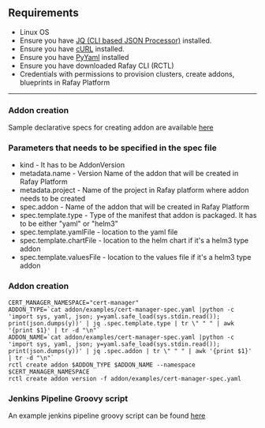 ## Requirements
- Linux OS
- Ensure you have [JQ (CLI based JSON Processor)](https://stedolan.github.io/jq/) installed.
- Ensure you have [cURL](https://curl.haxx.se/) installed.
- Ensure you have [PyYaml](https://pypi.org/project/PyYAML/) installed
- Ensure you have downloaded Rafay CLI (RCTL)
- Credentials with permissions to provision clusters, create addons, blueprints in Rafay Platform
---
### Addon creation

Sample declarative specs for creating addon are available [here](../addon/examples)

### Parameters that needs to be specified in the spec file

- kind - It has to be AddonVersion
- metadata.name - Version Name of the addon that will be created in Rafay Platform
- metadata.project - Name of the project in Rafay platform where addon needs to be created
- spec.addon - Name of the addon that will be created in Rafay Platform
- spec.template.type - Type of the manifest that addon is packaged. It has to be either "yaml" or "helm3"
- spec.template.yamlFile - location to the yaml file
- spec.template.chartFile - location to the helm chart if it's a helm3 type addon
- spec.template.valuesFile - location to the values file if it's a helm3 type addon

### Addon creation

```
CERT_MANAGER_NAMESPACE="cert-manager"
ADDON_TYPE=`cat addon/examples/cert-manager-spec.yaml |python -c 'import sys, yaml, json; y=yaml.safe_load(sys.stdin.read()); print(json.dumps(y))' | jq .spec.template.type | tr \" " " | awk '{print $1}' | tr -d "\n"`
ADDON_NAME=`cat addon/examples/cert-manager-spec.yaml |python -c 'import sys, yaml, json; y=yaml.safe_load(sys.stdin.read()); print(json.dumps(y))' | jq .spec.addon | tr \" " " | awk '{print $1}' | tr -d "\n"`
rctl create addon $ADDON_TYPE $ADDON_NAME --namespace $CERT_MANAGER_NAMESPACE
rctl create addon version -f addon/examples/cert-manager-spec.yaml
```

### Jenkins Pipeline Groovy script

An example jenkins pipeline groovy script can be found [here](../addon/Jenkins)